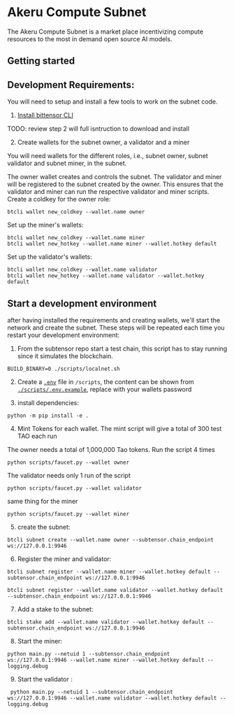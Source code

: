 # Akeru Compute Subnet

The Akeru Compute Subnet is a market place incentivizing compute resources to the most in demand open source AI models.

## Getting started

## Development Requirements:

You will need to setup and install a few tools to work on the subnet code.

1. [Install bittensor CLI](https://github.com/opentensor/bittensor#install)

TODO: review step 2 will full isntruction to download and install

2. Create wallets for the subnet owner, a validator and a miner

You will need wallets for the different roles, i.e., subnet owner, subnet validator and subnet miner, in the subnet.

The owner wallet creates and controls the subnet.
The validator and miner will be registered to the subnet created by the owner. This ensures that the validator and miner can run the respective validator and miner scripts.
Create a coldkey for the owner role:

```
btcli wallet new_coldkey --wallet.name owner
```

Set up the miner's wallets:

```
btcli wallet new_coldkey --wallet.name miner
btcli wallet new_hotkey --wallet.name miner --wallet.hotkey default
```

Set up the validator's wallets:

```
btcli wallet new_coldkey --wallet.name validator
btcli wallet new_hotkey --wallet.name validator --wallet.hotkey default
```

## Start a development environment

after having installed the requirements and creating wallets, we'll start the network and create the subnet. These steps will be repeated each time you restart your development environment:

1. From the subtensor repo start a test chain, this script has to stay running since it simulates the blockchain.

```
BUILD_BINARY=0 ./scripts/localnet.sh
```

2. Create a [`.env`](./scripts/.env) file in `/scripts`, the content can be shown from [`./scripts/.env.example`](./scripts/.env.example), replace with your wallets password

3. install dependencies:

```
python -m pip install -e .
```

4. Mint Tokens for each wallet. The mint script will give a total of 300 test TAO each run

The owner needs a total of 1,000,000 Tao tokens. Run the script 4 times

```
python scripts/faucet.py --wallet owner
```

The validator needs only 1 run of the script

```
python scripts/faucet.py --wallet validator
```

same thing for the miner

```
python scripts/faucet.py --wallet miner
```

5. create the subnet:

```
btcli subnet create --wallet.name owner --subtensor.chain_endpoint ws://127.0.0.1:9946
```

6. Register the miner and validator:

```
btcli subnet register --wallet.name miner --wallet.hotkey default --subtensor.chain_endpoint ws://127.0.0.1:9946
```

```
btcli subnet register --wallet.name validator --wallet.hotkey default --subtensor.chain_endpoint ws://127.0.0.1:9946
```

7. Add a stake to the subnet:

```
btcli stake add --wallet.name validator --wallet.hotkey default --subtensor.chain_endpoint ws://127.0.0.1:9946
```

8. Start the miner:

```
python main.py --netuid 1 --subtensor.chain_endpoint ws://127.0.0.1:9946 --wallet.name miner --wallet.hotkey default --logging.debug
```

9. Start the validator :

```
 python main.py --netuid 1 --subtensor.chain_endpoint ws://127.0.0.1:9946 --wallet.name validator --wallet.hotkey default --logging.debug
```
